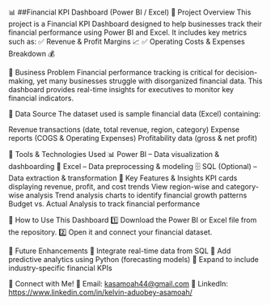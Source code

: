 📊 ##Financial KPI Dashboard (Power BI / Excel)
🔹 Project Overview
This project is a Financial KPI Dashboard designed to help businesses track their financial performance using Power BI and Excel. It includes key metrics such as:
✅ Revenue & Profit Margins 📈
✅ Operating Costs & Expenses Breakdown 💰

🔹 Business Problem
Financial performance tracking is critical for decision-making, yet many businesses struggle with disorganized financial data. This dashboard provides real-time insights for executives to monitor key financial indicators.

🔹 Data Source
The dataset used is sample financial data (Excel) containing:

Revenue transactions (date, total revenue, region, category)
Expense reports (COGS & Operating Expenses)
Profitability data (gross & net profit)

🔹 Tools & Technologies Used
📊 Power BI – Data visualization & dashboarding
📑 Excel – Data preprocessing & modeling
🗄 SQL (Optional) – Data extraction & transformation
🔹 Key Features & Insights
KPI cards displaying revenue, profit, and cost trends
View region-wise and category-wise analysis
Trend analysis charts to identify financial growth patterns
Budget vs. Actual Analysis to track financial performance

🔹 How to Use This Dashboard
1️⃣ Download the Power BI or Excel file from the repository.
2️⃣ Open it and connect your financial dataset.

🔹 Future Enhancements
🔹 Integrate real-time data from SQL
🔹 Add predictive analytics using Python (forecasting models)
🔹 Expand to include industry-specific financial KPIs
 
🔹 Connect with Me!
📩 Email: kasamoah44@gmail.com
🔗 LinkedIn: https://www.linkedin.com/in/kelvin-aduobey-asamoah/

